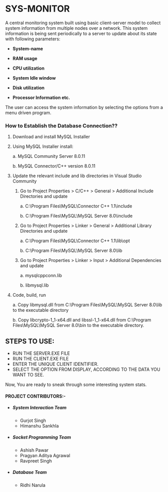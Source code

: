 # SYS-MONITOR
A central monitoring system built using basic client-server model to collect system information from multiple nodes over a network. This system information is being sent periodically to a server to update about its state with following parameters:

* __System-name__

* __RAM usage__

* __CPU utilization__

* __System Idle window__

* __Disk utilization__

* __Processor Information etc.__

The user can access the system information by selecting the options from a menu driven program.


### How to Establish the Database Connection??
1. Download and install MySQL Installer ​

2. Using MySQL Installer install: ​

     a. MySQL Community Server 8.0.11 ​

     b. MySQL Connector/C++ version 8.0.11 ​

3. Update the relevant include and lib directories in Visual Studio Community ​

    1. Go to Project Properties > C/C++ > General > Additional Include Directories and update​

         a. C:\Program Files\MySQL\Connector C++ 1.1\include ​

         b. C:\Program Files\MySQL\MySQL Server 8.0\include ​

    2. Go to Project Properties > Linker > General > Additional Library Directories and update​

        a. C:\Program Files\MySQL\Connector C++ 1.1\lib\opt ​

        b. C:\Program Files\MySQL\MySQL Server 8.0\lib ​

    3. Go to Project Properties > Linker > Input > Additional Dependencies and update​

        a. mysqlcppconn.lib ​

        b. libmysql.lib​

4. Code, build, run ​

   a. Copy libmysql.dll from C:\Program Files\MySQL\MySQL Server 8.0\lib to the executable directory ​

   b. Copy libcrypto-1_1-x64.dll and libssl-1_1-x64.dll from C:\Program Files\MySQL\MySQL Server 8.0\bin 
      to the executable directory.
       

## STEPS TO USE:

* RUN THE SERVER.EXE FILE
* RUN THE CLIENT.EXE FILE
* ENTER THE UNIQUE CLIENT IDENTIFIER.
* SELECT THE OPTION FROM DISPLAY, ACCORDING TO THE DATA YOU WANT TO SEE.

Now, You are ready to sneak through some interesting system stats.


#### PROJECT CONTRIBUTORS:-
- ##### System Interaction Team
  - Gurjot Singh
  - Himanshu Sankhla
- ##### Socket Programming Team
  - Ashish Pawar
  - Pragyan Aditya Agrawal
  - Ravpreet Singh
- ##### Database Team
  - Ridhi Narula
